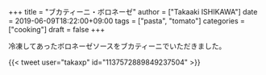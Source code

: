 +++
title = "ブカティーニ・ボロネーゼ"
author = ["Takaaki ISHIKAWA"]
date = 2019-06-09T18:22:00+09:00
tags = ["pasta", "tomato"]
categories = ["cooking"]
draft = false
+++

冷凍してあったボロネーゼソースをブカティーニでいただきました。  

{{< tweet user="takaxp" id="1137572889849237504" >}}